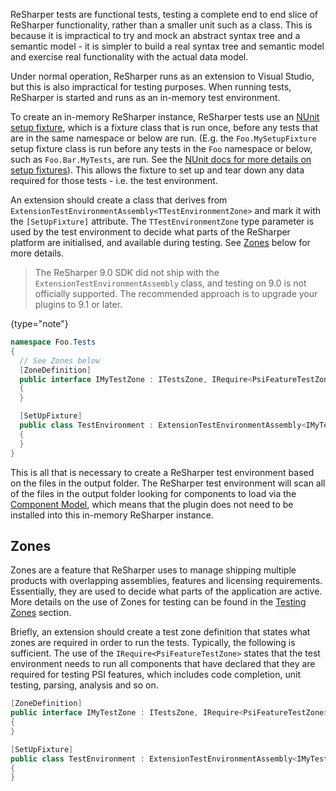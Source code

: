 [//]: # (title: Test Environment)

ReSharper tests are functional tests, testing a complete end to end slice of ReSharper functionality, rather than a smaller unit such as a class. This is because it is impractical to try and mock an abstract syntax tree and a semantic model - it is simpler to build a real syntax tree and semantic model and exercise real functionality with the actual data model.

Under normal operation, ReSharper runs as an extension to Visual Studio, but this is also impractical for testing purposes. When running tests, ReSharper is started and runs as an in-memory test environment.

To create an in-memory ReSharper instance, ReSharper tests use an [NUnit setup fixture](http://nunit.org/index.php?p=setupFixture&r=2.6.3), which is a fixture class that is run once, before any tests that are in the same namespace or below are run. (E.g. the `Foo.MySetupFixture` setup fixture class is run before any tests in the `Foo` namespace or below, such as `Foo.Bar.MyTests`, are run. See the [NUnit docs for more details on setup fixtures](http://nunit.org/index.php?p=setupFixture&r=2.6.3)). This allows the fixture to set up and tear down any data required for those tests - i.e. the test environment.

An extension should create a class that derives from `ExtensionTestEnvironmentAssembly<TTestEnvironmentZone>` and mark it with the `[SetUpFixture]` attribute. The `TTestEnvironmentZone` type parameter is used by the test environment to decide what parts of the ReSharper platform are initialised, and available during testing. See [Zones](#zones) below for more details.

 >  The ReSharper 9.0 SDK did not ship with the `ExtensionTestEnvironmentAssembly` class, and testing on 9.0 is not officially supported. The recommended approach is to upgrade your plugins to 9.1 or later.
 >
 {type="note"}

```csharp
namespace Foo.Tests
{
  // See Zones below
  [ZoneDefinition]
  public interface IMyTestZone : ITestsZone, IRequire<PsiFeatureTestZone>
  {
  }

  [SetUpFixture]
  public class TestEnvironment : ExtensionTestEnvironmentAssembly<IMyTestZone>
  {
  }
}
```

This is all that is necessary to create a ReSharper test environment based on the files in the output folder. The ReSharper test environment will scan all of the files in the output folder looking for components to load via the [Component Model](Platform_ComponentModel.md), which means that the plugin does not need to be installed into this in-memory ReSharper instance.

## Zones

Zones are a feature that ReSharper uses to manage shipping multiple products with overlapping assemblies, features and licensing requirements. Essentially, they are used to decide what parts of the application are active. More details on the use of Zones for testing can be found in the [Testing Zones](Testing_Zones.md) section.

Briefly, an extension should create a test zone definition that states what zones are required in order to run the tests. Typically, the following is sufficient. The use of the `IRequire<PsiFeatureTestZone>` states that the test environment needs to run all components that have declared that they are required for testing PSI features, which includes code completion, unit testing, parsing, analysis and so on.

```csharp
[ZoneDefinition]
public interface IMyTestZone : ITestsZone, IRequire<PsiFeatureTestZone>
{
}

[SetUpFixture]
public class TestEnvironment : ExtensionTestEnvironmentAssembly<IMyTestZone>
{
}
```
